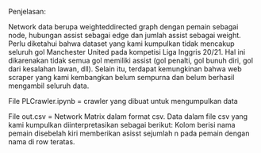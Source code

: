 Penjelasan:

Network data berupa weighteddirected graph dengan pemain sebagai node, hubungan assist sebagai edge dan jumlah assist sebagai weight.  Perlu diketahui bahwa dataset yang kami kumpulkan tidak mencakup seluruh gol Manchester United pada kompetisi Liga Inggris 20/21. Hal ini dikarenakan tidak semua gol memiliki assist (gol penalti, gol bunuh diri, gol dari kesalahan lawan, dll). Selain itu, terdapat kemungkinan bahwa web scraper yang kami kembangkan belum sempurna dan belum berhasil mengambil seluruh data.

File PLCrawler.ipynb = crawler yang dibuat untuk mengumpulkan data

File out.csv = Network Matrix dalam format csv. Data dalam file csv yang kami kumpulkan diinterpretasikan sebagai berikut:
Kolom berisi nama pemain disebelah kiri memberikan asisst sejumlah n pada pemain dengan nama di row teratas.